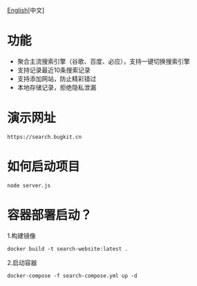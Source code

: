 [English](https://github.com/celine-crystal/search-website/README.MD)[中文]
# 功能
- 聚合主流搜索引擎（谷歌、百度、必应），支持一键切换搜索引擎
- 支持记录最近10条搜索记录
- 支持添加网站，防止精彩错过
- 本地存储记录，拒绝隐私泄漏

# 演示网址
```shell
https://search.bugkit.cn
```

# 如何启动项目

```shell
node server.js
```

# 容器部署启动？
1.构建镜像
```shell
docker build -t search-website:latest .
```

2.启动容器
```shell
docker-compose -f search-compose.yml up -d
```